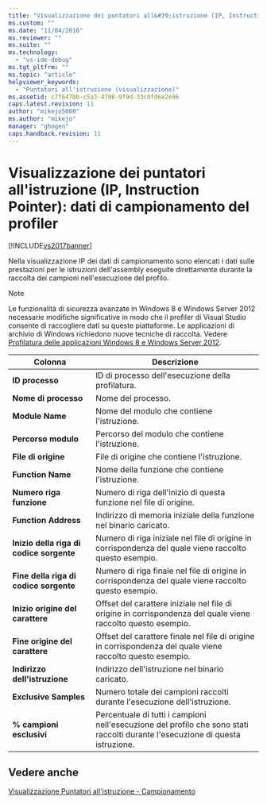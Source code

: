 ```yaml
---
title: "Visualizzazione dei puntatori all&#39;istruzione (IP, Instruction Pointer): dati di campionamento del profiler | Microsoft Docs"
ms.custom: ""
ms.date: "11/04/2016"
ms.reviewer: ""
ms.suite: ""
ms.technology: 
  - "vs-ide-debug"
ms.tgt_pltfrm: ""
ms.topic: "article"
helpviewer_keywords: 
  - "Puntatori all'istruzione (visualizzazione)"
ms.assetid: c7f647bb-c5a3-4708-9f9d-33c0fd6e2e96
caps.latest.revision: 11
author: "mikejo5000"
ms.author: "mikejo"
manager: "ghogen"
caps.handback.revision: 11
---
```

# Visualizzazione dei puntatori all&#39;istruzione (IP, Instruction Pointer): dati di campionamento del profiler
[!INCLUDE[vs2017banner](../code-quality/includes/vs2017banner.md)]

Nella visualizzazione IP dei dati di campionamento sono elencati i dati sulle prestazioni per le istruzioni dell'assembly eseguite direttamente durante la raccolta dei campioni nell'esecuzione del profilo.  
  
> [!NOTE]
>  Le funzionalità di sicurezza avanzate in Windows 8 e Windows Server 2012 necessarie modifiche significative in modo che il profiler di Visual Studio consente di raccogliere dati su queste piattaforme.  Le applicazioni di archivio di Windows richiedono nuove tecniche di raccolta.  Vedere [Profilatura delle applicazioni Windows 8 e Windows Server 2012](../profiling/performance-tools-on-windows-8-and-windows-server-2012-applications.md).  
  
|Colonna|Descrizione|  
|-------------|-----------------|  
|**ID processo**|ID di processo dell'esecuzione della profilatura.|  
|**Nome di processo**|Nome del processo.|  
|**Module Name**|Nome del modulo che contiene l'istruzione.|  
|**Percorso modulo**|Percorso del modulo che contiene l'istruzione.|  
|**File di origine**|File di origine che contiene l'istruzione.|  
|**Function Name**|Nome della funzione che contiene l'istruzione.|  
|**Numero riga funzione**|Numero di riga dell'inizio di questa funzione nel file di origine.|  
|**Function Address**|Indirizzo di memoria iniziale della funzione nel binario caricato.|  
|**Inizio della riga di codice sorgente**|Numero di riga iniziale nel file di origine in corrispondenza del quale viene raccolto questo esempio.|  
|**Fine della riga di codice sorgente**|Numero di riga finale nel file di origine in corrispondenza del quale viene raccolto questo esempio.|  
|**Inizio origine del carattere**|Offset del carattere iniziale nel file di origine in corrispondenza del quale viene raccolto questo esempio.|  
|**Fine origine del carattere**|Offset del carattere finale nel file di origine in corrispondenza del quale viene raccolto questo esempio.|  
|**Indirizzo dell'istruzione**|Indirizzo dell'istruzione nel binario caricato.|  
|**Exclusive Samples**|Numero totale dei campioni raccolti durante l'esecuzione dell'istruzione.|  
|**% campioni esclusivi**|Percentuale di tutti i campioni nell'esecuzione del profilo che sono stati raccolti durante l'esecuzione di questa istruzione.|  
  
## Vedere anche  
 [Visualizzazione Puntatori all'istruzione \- Campionamento](../profiling/instruction-pointers-ips-view-dotnet-memory-sampling-data.md)